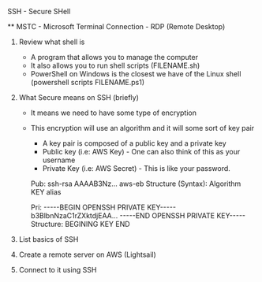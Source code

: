 SSH - Secure SHell

** MSTC - Microsoft Terminal Connection - RDP (Remote Desktop)


1. Review what shell is
    - A program that allows you to manage the computer
    - It also allows you to run shell scripts (FILENAME.sh)
    - PowerShell on Windows is the closest we have of the Linux shell (powershell scripts FILENAME.ps1)

2. What Secure means on SSH (briefly)
    - It means we need to have some type of encryption
    - This encryption will use an algorithm and it will some sort of key pair
        - A key pair is composed of a public key and a private key
        - Public key (i.e: AWS Key) - One can also think of this as your username
        - Private Key (i.e: AWS Secret) - This is like your password.

        Pub: ssh-rsa AAAAB3Nz... aws-eb
        Structure (Syntax): Algorithm KEY alias

        Pri: 
            -----BEGIN OPENSSH PRIVATE KEY-----
            b3BlbnNzaC1rZXktdjEAA...
            -----END OPENSSH PRIVATE KEY-----
        Structure: BEGINING KEY END

3. List basics of SSH
4. Create a remote server on AWS (Lightsail)
5. Connect to it using SSH